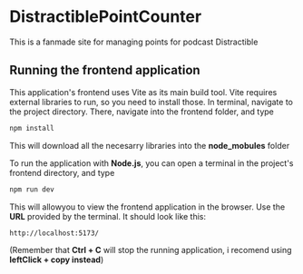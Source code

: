 # DistractiblePointCounter
This is a fanmade site for managing points for podcast Distractible

## Running the frontend application
This application's frontend uses Vite as its main build tool.
Vite requires external libraries to run, so you need to install those.
In terminal, navigate to the project directory. There, navigate into the frontend folder, and type
```js
npm install
```
This will download all the necesarry libraries into the __node_mobules__ folder

To run the application with __Node.js__, you can open a terminal in the project's frontend directory, and type 
``` javascript
npm run dev
```
This will allowyou to view the frontend application in the browser. Use the __URL__ provided by the terminal. It should look like this: 
```
http://localhost:5173/
``` 
(Remember that __Ctrl + C__ will stop the running application, i recomend using __leftClick + copy instead__)
